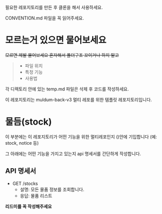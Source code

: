 필요한 레포지토리를 만든 후 클론을 해서 사용하세요.

CONVENTION.md 파일을 꼭 읽어주세요.

# 모르는거 있으면 물어보세요 

~~모르면 제발 물어보세요 혼자해서 폴더구조 꼬이거나 하지 말고~~

> - 파일 위치
> - 특정 기능
> - 사용법

각 디렉토리 안에 있는 temp.md 파일은 삭제 후 코드를 작성하세요.

이 레포지토리는 muldum-back-v3 멀티 레포를 위한 템플릿 레포지토리입니다.

# 물듬(stock)

이 부분에는 이 레포지토리가 어떤 기능을 위한 멀티레포인지 ()안에 기입합니다
(예: stock, notice 등)

그 아래에는 어떤 기능을 가지고 있는지 api 명세서를 간단하게 작성합니다.

## API 명세서
- GET /stocks
  - 설명: 모든 물품 정보를 조회합니다.
  - 응답: 물품 리스트

**리드미를 꼭 작성해주세요**